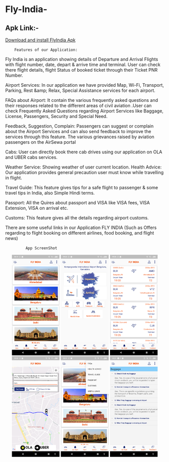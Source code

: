 # Fly-India-

     
<h2>Apk Link:-</h2><p><a href="https://github.com/vinodtak/Fly-India-/blob/master/flyindia.apk?raw=true">Download and install FlyIndia Apk</a></p>

        Features of our Application:

Fly India is an application showing details of Departure and Arrival Flights with flight number, date, depart & arrive time and terminal. User can check there flight details, flight Status of booked ticket through their Ticket PNR Number.

Airport Services: In our application we have provided Map, Wi-Fi, Transport, Parking, Rest &amp;amp; Relax, Special Assistance services for each airport.

FAQs about Airport: It contain the various frequently asked questions and their responses related to the different areas of civil aviation .User can check Frequently Asked Questions regarding Airport Services like Baggage, License, Passengers, Security and Special Need. 

Feedback, Suggestion, Complain: Passengers can suggest or complain about the Airport Services and can also send feedback to improve the services through this feature. The various grievances raised by aviation passengers on the AirSewa portal 

Cabs: User can directly book there cab drives using our application on OLA and UBER cabs services.

Weather Service: Showing weather of user current location. Health Advice: Our application provides general precaution user must know while travelling in flight.

Travel Guide: This feature gives tips for a safe flight to passenger & some travel tips in India, also Simple Hindi terms. 

Passport: All the Quires about passport and VISA like VISA fees, VISA Extension, VISA on arrival etc.

Customs: This feature gives all the details regarding airport customs.


There are some useful links in our Application FLY INDIA (Such as Offers regarding to flight booking on different airlines, food booking, and flight news)
            
             App ScreenShot
           
<div align="center">
        <img width="30%" src="https://raw.githubusercontent.com/vinodtak/Fly-India-/master/Screenshot_20181220-191957.png" alt="Home screen" title="Home screen"</img>
        <img width="30%" src="https://raw.githubusercontent.com/vinodtak/Fly-India-/master/Screenshot_20181220-192010.png" alt="Airport" title="Airport"></img>
         <img width="30%" height="50%" src="https://raw.githubusercontent.com/vinodtak/Fly-India-/master/Screenshot_20181220-192023.png" alt="Home screen" title="Flight Detail"</img>
</div>
<div align="center">
        <img width="30%" src="https://raw.githubusercontent.com/vinodtak/Fly-India-/master/Screenshot_20181220-192054.png" alt="Cab" title="Cab"</img>
        <img width="30%" src="https://raw.githubusercontent.com/vinodtak/Fly-India-/master/Screenshot_20181220-192150.png" alt=" Features of our Application" title=" Features of our Application"></img>
         <img width="30%" src="https://raw.githubusercontent.com/vinodtak/Fly-India-/master/Screenshot_20181220-192136.png" alt="FAQs" title="FAQs"</img>
</div>

